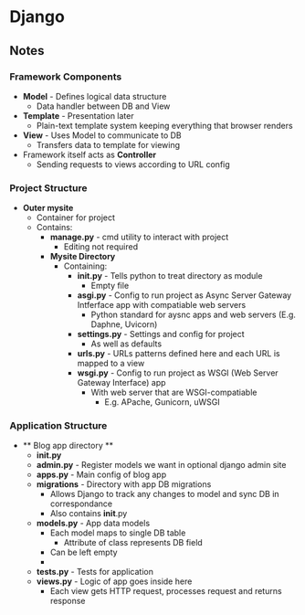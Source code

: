 # Django

## Notes  
  
### **Framework Components**
* **Model** - Defines logical data structure
  * Data handler between DB and View
* **Template** - Presentation later
  * Plain-text template system keeping everything that browser renders
* **View** - Uses Model to communicate to DB
  * Transfers data to template for viewing
* Framework itself acts as **Controller**
  * Sending requests to views according to URL config

### **Project Structure**
* **Outer mysite**
  * Container for project
  * Contains:
    * **manage.py** - cmd utility to interact with project
      * Editing not required
    * **Mysite Directory**
      * Containing:
        * **__init__.py** - Tells python to treat directory as module
          * Empty file
        * **asgi.py** - Config to run project as Async Server Gateway Intferface app with compatiable web servers
          * Python standard for aysnc apps and web servers (E.g. Daphne, Uvicorn)
        * **settings.py** - Settings and config for project
          * As well as defaults
        * **urls.py** - URLs patterns defined here and each URL is mapped to a view
        * **wsgi.py** - Config to run project as WSGI (Web Server Gateway Interface) app
          * With web server that are WSGI-compatiable
            * E.g. APache, Gunicorn, uWSGI
  
### **Application Structure**
* ** Blog app directory **
  * **__init__.py**
  * **admin.py** - Register models we want in optional django admin site
  * **apps.py** - Main config of blog app
  * **migrations** - Directory with app DB migrations
    * Allows Django to track any changes to model and sync DB in correspondance
    * Also contains __init__.py
  * **models.py** - App data models
    * Each model maps to single DB table
      * Attribute of class represents DB field
    * Can be left empty
    * 
  * **tests.py** - Tests for application
  * **views.py** - Logic of app goes inside here
    * Each view gets HTTP request, processes request and returns response